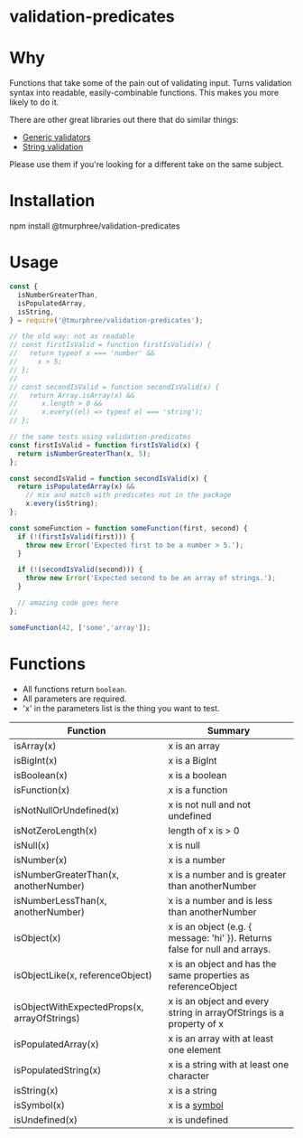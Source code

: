 # validation-predicates

# Why
Functions that take some of the pain out of validating input.  Turns validation syntax into readable, easily-combinable functions.  This makes you more likely to do it.  

There are other great libraries out there that do similar things:
* [Generic validators](https://www.npmjs.com/package/validation-utils)    
* [String validation](https://github.com/validatorjs/validator.js)  
 
Please use them if you're looking for a different take on the same subject.  

# Installation

npm install @tmurphree/validation-predicates  

# Usage  

``` js
const { 
  isNumberGreaterThan,
  isPopulatedArray,
  isString,  
} = require('@tmurphree/validation-predicates');

// the old way: not as readable
// const firstIsValid = function firstIsValid(x) {
//   return typeof x === 'number' &&
//     x > 5;
// };
//
// const secondIsValid = function secondIsValid(x) {
//   return Array.isArray(x) &&
//      x.length > 0 &&
//      x.every((el) => typeof el === 'string');
// };

// the same tests using validation-predicates 
const firstIsValid = function firstIsValid(x) {
  return isNumberGreaterThan(x, 5);
};

const secondIsValid = function secondIsValid(x) {
  return isPopulatedArray(x) &&
    // mix and match with predicates not in the package
    x.every(isString);
};

const someFunction = function someFunction(first, second) {
  if (!(firstIsValid(first))) {
    throw new Error('Expected first to be a number > 5.');
  }

  if (!(secondIsValid(second))) {
    throw new Error('Expected second to be an array of strings.');
  }

  // amazing code goes here
};

someFunction(42, ['some','array']);
```

# Functions  
* All functions return `boolean`.  
* All parameters are required.  
* 'x' in the parameters list is the thing you want to test.  

|Function|Summary|  
|---|---|  
|isArray(x)|x is an array|  
|isBigInt(x)|x is a BigInt|  
|isBoolean(x)|x is a boolean|  
|isFunction(x)|x is a function|  
|isNotNullOrUndefined(x)|x is not null and not undefined|  
|isNotZeroLength(x)|length of x is > 0|  
|isNull(x)|x is null|  
|isNumber(x)|x is a number|  
|isNumberGreaterThan(x, anotherNumber)|x is a number and is greater than anotherNumber|  
|isNumberLessThan(x, anotherNumber)|x is a number and is less than anotherNumber|  
|isObject(x)|x is an object (e.g. { message: 'hi' }).  Returns false for null and arrays.|  
|isObjectLike(x, referenceObject)|x is an object and has the same properties as referenceObject|  
|isObjectWithExpectedProps(x, arrayOfStrings)|x is an object and every string in arrayOfStrings is a property of x|  
|isPopulatedArray(x)|x is an array with at least one element|  
|isPopulatedString(x)|x is a string with at least one character|  
|isString(x)|x is a string|  
|isSymbol(x)|x is a [symbol](https://developer.mozilla.org/en-US/docs/Web/JavaScript/Reference/Global_Objects/Symbol)|  
|isUndefined(x)|x is undefined|  
